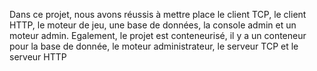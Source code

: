 Dans ce projet, nous avons réussis à mettre place le client TCP, le client HTTP, le moteur de jeu, une base de données, la console admin et un moteur admin. Egalement, le projet est conteneurisé, il y a un conteneur pour la base de donnée, le moteur administrateur, le serveur TCP et le serveur HTTP
